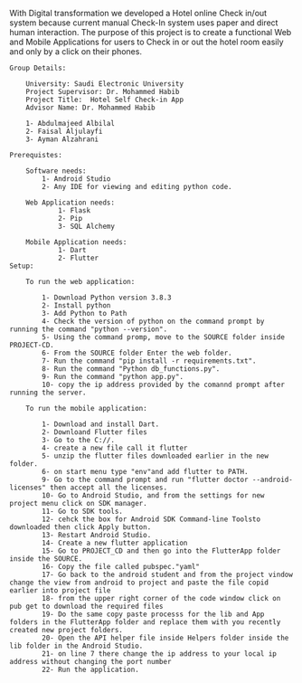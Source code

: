 With Digital transformation we developed a  Hotel online Check in/out system because current manual Check-In system uses paper and direct human interaction. The purpose of this project is to create a functional Web and Mobile Applications for users to Check in or out the hotel room easily and only by a click on their phones.

    Group Details: 

        University: Saudi Electronic University
        Project Supervisor: Dr. Mohammed Habib 
        Project Title:	Hotel Self Check-in App 
        Advisor Name: Dr. Mohammed Habib

        1- Abdulmajeed Albilal
        2- Faisal Aljulayfi
        3- Ayman Alzahrani

    Prerequistes: 

        Software needs: 
            1- Android Studio
            2- Any IDE for viewing and editing python code.

        Web Application needs: 
                1- Flask 
                2- Pip 
                3- SQL Alchemy
                
        Mobile Application needs: 
                1- Dart 
                2- Flutter
    Setup: 

        To run the web application: 

            1- Download Python version 3.8.3
            2- Install python 
            3- Add Python to Path
            4- Check the version of python on the command prompt by running the command "python --version".
            5- Using the command promp, move to the SOURCE folder inside PROJECT-CD. 
            6- From the SOURCE folder Enter the web folder. 
            7- Run the command "pip install -r requirements.txt".
            8- Run the command "Python db_functions.py".
            9- Run the command "python app.py".
            10- copy the ip address provided by the comannd prompt after running the server.

        To run the mobile application: 

            1- Download and install Dart. 
            2- Downloand Flutter files
            3- Go to the C://.
            4- create a new file call it flutter
            5- unzip the flutter files downloaded earlier in the new folder.
            6- on start menu type "env"and add flutter to PATH.
            9- Go to the command prompt and run "flutter doctor --android-licenses" then accept all the licenses.
            10- Go to Android Studio, and from the settings for new project menu click on SDK manager. 
            11- Go to SDK tools.
            12- cehck the box for Android SDK Command-line Toolsto downloaded then click Apply button.
            13- Restart Android Studio.
            14- Create a new flutter application
            15- Go to PROJECT_CD and then go into the FlutterApp folder inside the SOURCE.
            16- Copy the file called pubspec."yaml" 
            17- Go back to the android student and from the project vindow change the view from android to project and paste the file copid earlier into project file 
            18- from the upper right corner of the code window click on pub get to download the required files
            19- Do the same copy paste processs for the lib and App folders in the FlutterApp folder and replace them with you recently created new project folders.
            20- Open the API helper file inside Helpers folder inside the lib folder in the Android Studio.
            21- on line 7 there change the ip address to your local ip address without changing the port number 
            22- Run the application.   
